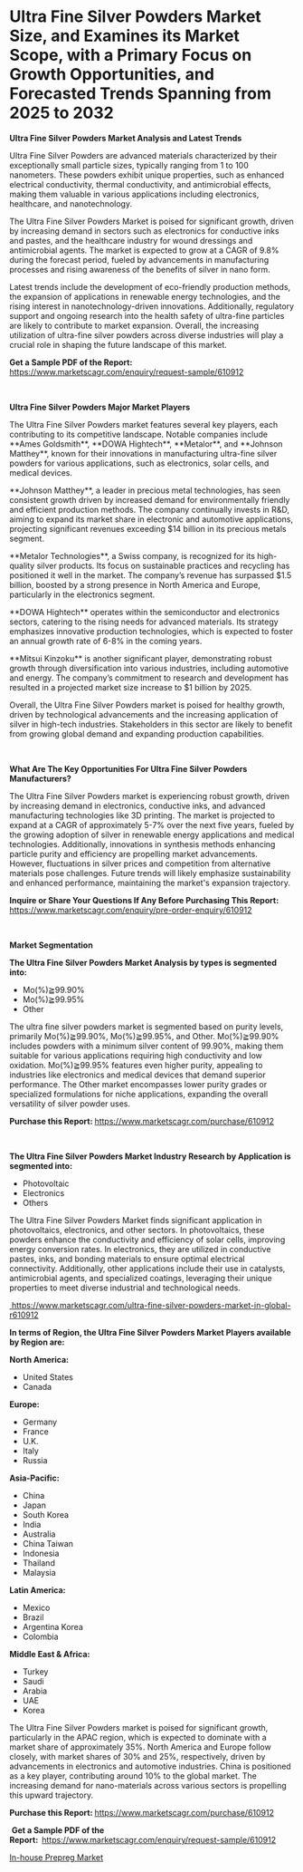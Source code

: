<p><h1>Ultra Fine Silver Powders Market Size, and Examines its Market Scope, with a Primary Focus on Growth Opportunities, and Forecasted Trends Spanning from 2025 to 2032</h1></p><p><strong>Ultra Fine Silver Powders Market Analysis and Latest Trends</strong></p>
<p><p>Ultra Fine Silver Powders are advanced materials characterized by their exceptionally small particle sizes, typically ranging from 1 to 100 nanometers. These powders exhibit unique properties, such as enhanced electrical conductivity, thermal conductivity, and antimicrobial effects, making them valuable in various applications including electronics, healthcare, and nanotechnology.</p><p>The Ultra Fine Silver Powders Market is poised for significant growth, driven by increasing demand in sectors such as electronics for conductive inks and pastes, and the healthcare industry for wound dressings and antimicrobial agents. The market is expected to grow at a CAGR of 9.8% during the forecast period, fueled by advancements in manufacturing processes and rising awareness of the benefits of silver in nano form.</p><p>Latest trends include the development of eco-friendly production methods, the expansion of applications in renewable energy technologies, and the rising interest in nanotechnology-driven innovations. Additionally, regulatory support and ongoing research into the health safety of ultra-fine particles are likely to contribute to market expansion. Overall, the increasing utilization of ultra-fine silver powders across diverse industries will play a crucial role in shaping the future landscape of this market.</p></p>
<p><strong>Get a Sample PDF of the Report:&nbsp;</strong> <a href="https://www.marketscagr.com/enquiry/request-sample/610912?utm_campaign=3432&utm_medium=2&utm_source=Github&utm_content=ia&utm_term=23032025&utm_id=ultra-fine-silver-powders">https://www.marketscagr.com/enquiry/request-sample/610912</a></p>
<p>&nbsp;</p>
<p><strong>Ultra Fine Silver Powders Major Market Players</strong></p>
<p><p>The Ultra Fine Silver Powders market features several key players, each contributing to its competitive landscape. Notable companies include **Ames Goldsmith**, **DOWA Hightech**, **Metalor**, and **Johnson Matthey**, known for their innovations in manufacturing ultra-fine silver powders for various applications, such as electronics, solar cells, and medical devices.</p><p>**Johnson Matthey**, a leader in precious metal technologies, has seen consistent growth driven by increased demand for environmentally friendly and efficient production methods. The company continually invests in R&D, aiming to expand its market share in electronic and automotive applications, projecting significant revenues exceeding $14 billion in its precious metals segment.</p><p>**Metalor Technologies**, a Swiss company, is recognized for its high-quality silver products. Its focus on sustainable practices and recycling has positioned it well in the market. The company’s revenue has surpassed $1.5 billion, boosted by a strong presence in North America and Europe, particularly in the electronics segment.</p><p>**DOWA Hightech** operates within the semiconductor and electronics sectors, catering to the rising needs for advanced materials. Its strategy emphasizes innovative production technologies, which is expected to foster an annual growth rate of 6-8% in the coming years.</p><p>**Mitsui Kinzoku** is another significant player, demonstrating robust growth through diversification into various industries, including automotive and energy. The company’s commitment to research and development has resulted in a projected market size increase to $1 billion by 2025.</p><p>Overall, the Ultra Fine Silver Powders market is poised for healthy growth, driven by technological advancements and the increasing application of silver in high-tech industries. Stakeholders in this sector are likely to benefit from growing global demand and expanding production capabilities.</p></p>
<p>&nbsp;</p>
<p><strong>What Are The Key Opportunities For Ultra Fine Silver Powders Manufacturers?</strong></p>
<p><p>The Ultra Fine Silver Powders market is experiencing robust growth, driven by increasing demand in electronics, conductive inks, and advanced manufacturing technologies like 3D printing. The market is projected to expand at a CAGR of approximately 5-7% over the next five years, fueled by the growing adoption of silver in renewable energy applications and medical technologies. Additionally, innovations in synthesis methods enhancing particle purity and efficiency are propelling market advancements. However, fluctuations in silver prices and competition from alternative materials pose challenges. Future trends will likely emphasize sustainability and enhanced performance, maintaining the market's expansion trajectory.</p></p>
<p><strong>Inquire or Share Your Questions If Any Before Purchasing This Report:</strong> <a href="https://www.marketscagr.com/enquiry/pre-order-enquiry/610912?utm_campaign=3432&utm_medium=2&utm_source=Github&utm_content=ia&utm_term=23032025&utm_id=ultra-fine-silver-powders">https://www.marketscagr.com/enquiry/pre-order-enquiry/610912</a></p>
<p>&nbsp;</p>
<p><strong>Market Segmentation</strong></p>
<p><strong>The Ultra Fine Silver Powders Market Analysis by types is segmented into:</strong></p>
<p><ul><li>Mo(%)≧99.90%</li><li>Mo(%)≧99.95%</li><li>Other</li></ul></p>
<p><p>The ultra fine silver powders market is segmented based on purity levels, primarily Mo(%)≧99.90%, Mo(%)≧99.95%, and Other. Mo(%)≧99.90% includes powders with a minimum silver content of 99.90%, making them suitable for various applications requiring high conductivity and low oxidation. Mo(%)≧99.95% features even higher purity, appealing to industries like electronics and medical devices that demand superior performance. The Other market encompasses lower purity grades or specialized formulations for niche applications, expanding the overall versatility of silver powder uses.</p></p>
<p><strong>Purchase this Report:&nbsp;</strong><a href="https://www.marketscagr.com/purchase/610912?utm_campaign=3432&utm_medium=2&utm_source=Github&utm_content=ia&utm_term=23032025&utm_id=ultra-fine-silver-powders">https://www.marketscagr.com/purchase/610912</a></p>
<p>&nbsp;</p>
<p><strong>The Ultra Fine Silver Powders Market Industry Research by Application is segmented into:</strong></p>
<p><ul><li>Photovoltaic</li><li>Electronics</li><li>Others</li></ul></p>
<p><p>The Ultra Fine Silver Powders Market finds significant application in photovoltaics, electronics, and other sectors. In photovoltaics, these powders enhance the conductivity and efficiency of solar cells, improving energy conversion rates. In electronics, they are utilized in conductive pastes, inks, and bonding materials to ensure optimal electrical connectivity. Additionally, other applications include their use in catalysts, antimicrobial agents, and specialized coatings, leveraging their unique properties to meet diverse industrial and technological needs.</p></p>
<p><a href="https://www.marketscagr.com/ultra-fine-silver-powders-market-in-global-r610912?utm_campaign=3432&utm_medium=2&utm_source=Github&utm_content=ia&utm_term=23032025&utm_id=ultra-fine-silver-powders">&nbsp;https://www.marketscagr.com/ultra-fine-silver-powders-market-in-global-r610912</a></p>
<p><strong>In terms of Region, the Ultra Fine Silver Powders Market Players available by Region are:</strong></p>
<p>
    <p> <strong> North America: </strong>
        <ul>
            <li>United States</li>
            <li>Canada</li>
        </ul>
        </p> 
    <p> <strong> Europe: </strong>
        <ul>
            <li>Germany</li>
            <li>France</li>
            <li>U.K.</li>
            <li>Italy</li>
            <li>Russia</li>
        </ul>
        </p> 
    <p> <strong> Asia-Pacific: </strong>
        <ul>
            <li>China</li>
            <li>Japan</li>
            <li>South Korea</li>
            <li>India</li>
            <li>Australia</li>
            <li>China Taiwan</li>
            <li>Indonesia</li>
            <li>Thailand</li>
            <li>Malaysia</li>
        </ul>
        </p> 
    <p> <strong> Latin America: </strong>
        <ul>
            <li>Mexico</li>
            <li>Brazil</li>
            <li>Argentina Korea</li>
            <li>Colombia</li>
        </ul>
        </p> 
    <p> <strong> Middle East & Africa: </strong>
        <ul>
            <li>Turkey</li>
            <li>Saudi</li>
            <li>Arabia</li>
            <li>UAE</li>
            <li>Korea</li>
        </ul>
    </p>
    </p>
<p><p>The Ultra Fine Silver Powders market is poised for significant growth, particularly in the APAC region, which is expected to dominate with a market share of approximately 35%. North America and Europe follow closely, with market shares of 30% and 25%, respectively, driven by advancements in electronics and automotive industries. China is positioned as a key player, contributing around 10% to the global market. The increasing demand for nano-materials across various sectors is propelling this upward trajectory.</p></p>
<p><strong>Purchase this Report: </strong><a href="https://www.marketscagr.com/purchase/610912?utm_campaign=3432&utm_medium=2&utm_source=Github&utm_content=ia&utm_term=23032025&utm_id=ultra-fine-silver-powders">https://www.marketscagr.com/purchase/610912</a></p>
<p>&nbsp;<strong>Get a Sample PDF of the Report:&nbsp;&nbsp;</strong><a href="https://www.marketscagr.com/enquiry/request-sample/610912?utm_campaign=3432&utm_medium=2&utm_source=Github&utm_content=ia&utm_term=23032025&utm_id=ultra-fine-silver-powders">https://www.marketscagr.com/enquiry/request-sample/610912</a></p>
<p><strong></strong></p>
<p><p><a href="https://github.com/belhejmawoue/Market-Research-Report-List-1/blob/main/in-house-prepreg-market.md?utm_campaign=3432&utm_medium=2&utm_source=Github&utm_content=ia&utm_term=23032025&utm_id=ultra-fine-silver-powders">In-house Prepreg Market</a></p></p>